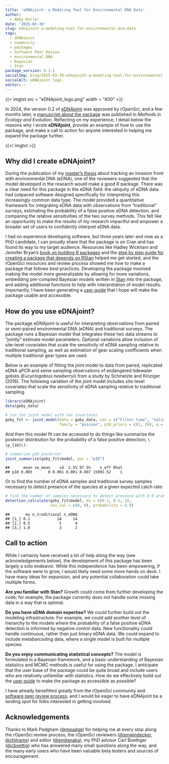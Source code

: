 ```yaml
---
title: 'eDNAjoint: a Modeling Tool for Environmental DNA Data'
author:
  - Abby Keller
date: '2025-03-30'
slug: ednajoint-a-modeling-tool-for-environmental-dna-data
tags:
  - eDNAjoint
  - community
  - packages
  - Software Peer Review
  - environmental DNA
  - Bayesian
  - Stan
package_version: 0.3.1
socialImg: blog/2025-03-30-ednajoint-a-modeling-tool-for-environmental-dna-data/eDNAjoint_logo.png
socialAlt: eDNAjoint logo.
editor: ~
---
```



{{< imgtxt src = "eDNAjoint_logo.png" width = "400" >}}


In 2024, the version 0.2 of [eDNAjoint](https://docs.ropensci.org/eDNAjoint/) was approved by rOpenSci, and a few months later, a [manuscript about the package](https://doi.org/10.1111/2041-210X.70000) was published in *Methods in Ecology and Evolution*. Reflecting on my experience, I detail below the reasons why I wrote **eDNAjoint**, provide an example of how to use the package, and make a call to action for anyone interested in helping me expand the package further. 


{{</ imgtxt >}}


## Why did I create eDNAjoint?

During the publication of my [master’s thesis](https://doi.org/10.1002/eap.2561) about tracking an invasion front with environmental DNA (eDNA), one of the reviewers suggested that the model developed in the research would make a good R package. There was a clear need for this package in the eDNA field: the ubiquity of eDNA data had outpaced software designed specifically for interpreting this increasingly common data type. The model provided a quantitative framework for integrating eDNA data with observations from “traditional” surveys, estimating the probability of a false positive eDNA detection, and comparing the relative sensitivities of the two survey methods. This felt like an opportunity to make the results of my research impactful and empower a broader set of users to confidently interpret eDNA data.

I had no experience developing software, but three years later and now as a PhD candidate, I can proudly share that the package is on Cran and has found its way to my target audience. Resources like Hadley Wickham and Jennifer Bryan’s [book on building R packages]( https://r-pkgs.org/) and the [step by step guide for creating a package that depends on RStan](https://cran.r-project.org/web/packages/rstantools/vignettes/minimal-rstan-package.html) helped me get started, and the rOpenSci resources and review process showed me how to make a package that follows best practices.
Developing the package involved making the model more generalizable by allowing for more variations, embedding pre-compiled Bayesian models written in [Stan](https://mc-stan.org/) into the package, and adding additional functions to help with interpretation of model results. Importantly, I have been generating a [user guide](https://ednajoint.netlify.app/) that I hope will make the package usable and accessible.

## How do you use eDNAjoint?

The package eDNAjoint is useful for interpreting observations from paired or semi-paired environmental DNA (eDNA) and traditional surveys. The package runs a Bayesian model that integrates these two data streams to “jointly” estimate model parameters. Optional variations allow inclusion of site-level covariates that scale the sensitivity of eDNA sampling relative to traditional sampling, as well as estimation of gear scaling coefficients when multiple traditional gear types are used.

Below is an example of fitting the joint model to data from paired, replicated eDNA qPCR and seine sampling observations of endangered tidewater gobies
(*Eucyclogobius newberryi*) from a study by Schmelzle and Kinziger
(2016). The following variation of the joint model includes site-level
covariates that scale the sensitivity of eDNA sampling relative to
traditional sampling.


``` r
library(eDNAjoint)
data(goby_data)

# run the joint model with two covariates
goby_fit <- joint_model(data = goby_data, cov = c("Filter_time", "Salinity"), 
                        family = "poisson", p10_priors = c(1, 20), q = FALSE)
```

And then this model fit can be accessed to do things like summarize the
posterior distribution for the probability of a false positive
detection, `\(p_{10}\)`:


``` r
# summarize p10 posterior
joint_summarize(goby_fit$model, par = "p10")
```

```
##      mean se_mean    sd  2.5% 97.5%    n_eff Rhat
## p10 0.003       0 0.001 0.001 0.007 15091.52    1
```

Or to find the number of eDNA samples and traditional survey samples
necessary to detect presence of the species at a given expected catch
rate:


``` r
# find the number of samples necessary to detect presence with 0.9 probability
detection_calculate(goby_fit$model, mu = c(0.1, 0.5, 1), 
                    cov_val = c(0, 0), probability = 0.9)
```

```
##       mu n_traditional n_eDNA
## [1,] 0.1            24     14
## [2,] 0.5             5      4
## [3,] 1.0             3      2
```

## Call to action

While I certainly have received a lot of help along the way (see acknowledgements below), the development of this package has been largely a solo endeavor. While this independence has been empowering, if the software were to grow, I would likely need some more hands on deck. I have many ideas for expansion, and any potential collaboration could take multiple forms. 

**Are you familiar with Stan?** Growth could come from further developing the code; for example, the package currently does not handle some missing data in a way that is optimal.

**Do you have eDNA domain expertise?** We could further build out the modeling infrastructure. For example, we could add another level of hierarchy to the models where the probability of a false positive eDNA detection is informed by negative control data. New functionality could handle continuous, rather than just binary eDNA data. We could expand to include metabarcoding data, where a single model is built for multiple species.

**Do you enjoy communicating statistical concepts?** The model is formulated in a Bayesian framework, and a basic understanding of Bayesian statistics and MCMC methods is useful for using the package. I anticipate that the user base of the package could be quite broad and include users who are relatively unfamiliar with statistics. How do we effectively build out the [user guide](https://ednajoint.netlify.app/) to make the package as accessible as possible? 

I have already benefitted greatly from the rOpenSci community and [software peer review process](https://github.com/ropensci/software-review/issues/642#issuecomment-2328265662), and I would be eager to have eDNAjoint be a landing spot for folks interested in getting involved.

## Acknowledgements

Thanks to Mark Padgham ([@mpadge](https://github.com/mpadge)) for helping me at every stop along the rOpenSci review process, the rOpenSci reviewers ([@smwindecker](https://github.com/smwindecker), [@chitrams](https://github.com/chitrams)) and editor ([@emitanaka](https://github.com/emitanaka)), my PhD advisor Carl Boettiger ([@cboettig](https://github.com/cboettig)) who has answered many small questions along the way, and the many early users who have been valuable beta testers and sources of encouragement.
